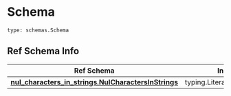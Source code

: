 # Schema
```
type: schemas.Schema
```

## Ref Schema Info
Ref Schema | Input Type | Output Type
---------- | ---------- | -----------
[**nul_characters_in_strings.NulCharactersInStrings**](../../../../../../../../../components/schema/nul_characters_in_strings.md) | typing.Literal["hello\x00there"] | typing.Literal["hello\x00there"]
